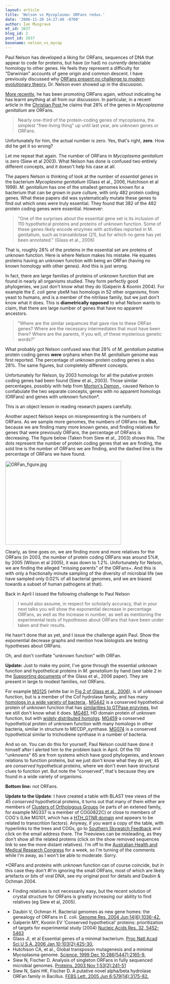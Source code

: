 ```yaml
---
layout: article
title: 'Nelson vs Mycoplasma: ORFans redux.'
date: '2006-11-20 14:27:40 -0700'
author: Ian Musgrave
mt_id: 2637
blog_id: 2
post_id: 2637
basename: nelson_vs_mycop
---
```

Paul Nelson has developed a liking for ORFans, sequences of DNA that appear to code for proteins, but have (or had) no _currently_ detectable homology to other genes. He feels they represent a difficulty for "Darwinian" accounts of gene origin and common descent. I have previously discussed why [ ORFans present no challenge to modern evolutionary theory](/archives/2006/04/an-argument-is.html), Dr. Nelson even showed up in the discussion. 

[ More recently](/archives/2006/11/evidence-of-des.html), he has been promoting ORFans again, without indicating he has learnt anything at all from our discussion. In particular, in a recent article in the [ Christian Post ](http://www.christianpost.com/article/20061117/23510.htm) he claims that 28% of the genes in _Mycoplasma genitalium_ are ORFans. 

> Nearly one-third of the protein-coding genes of mycoplasma, the simplest "free-living thing" up until last year, are unknown genes or ORFans.

Unfortunately for him, the actual number is zero. Yes, that's right, **zero**. How did he get it so wrong?

Let me repeat that again. The number of ORFans in _Mycoplasma genitalium_  is zero (Siew et al 2003). What Nelson has done is confused two entirely different concepts, and it doesn't help his case at all.  

The papers Nelson is thinking of look at the number of _essential genes_ in the bacterium _Mycoplasma genitalium_ (Glass et al., 2006, Hutchison et al 1999). _M. genitalium_ has one of the smallest genomes known for a bacterium that can be grown in pure culture, with only 482 protein coding genes. What these papers did was systematically mutate these genes to find out which ones were truly essential. They found that 382 of the 482 protein coding genes were essential. However:

> "One of the surprises about the essential gene set is its inclusion of 110 hypothetical proteins and proteins of unknown function. Some of these genes likely encode enzymes with activities reported in M. genitalium, such as transaldolase (21), but for which no gene has yet been annotated." (Glass et al., 2006)

That is, roughly 28% of the proteins in the essential set are proteins of unknown function. Here is where Nelson makes his mistake. He equates proteins having an unknown function with being an ORFan (having no known homology with other genes). And this is just wrong.

In fact, there are large families of proteins of unknown function that are found in nearly all organisms studied. They form perfectly good phylogenies, we just don't know what they do (Galperin & Koonin 2004). For example the _E. coli_ gene ybeM has homologs in 52 other organisms, from yeast to humans, and is a member of the nitrilase family, but we just don't know what it does. This is **diametrically opposed** to what Nelson wants to claim, that there are large number of genes that have no apparent ancestors.

>  "Where are the similar sequences that gave rise to these ORFan genes? Where are the necessary intermediates that must have been there? Where are the parents, if you will, of these mysterious genetic words?"

What probably got Nelson confused was that 28% of _M. genitalium_ putative protein coding genes **were** orphans when the _M. genitalium_ genome was first reported. The percentage of unknown protein coding genes is also 28%. The same figures, but completely different concepts. 

Unfortunately for Nelson, by 2003 homologs for all the putative protein coding genes had been found (Siew et al., 2003). Those similar percentages, possibly with help from [ Morton's Demon ](http://home.entouch.net/dmd/mortonsdemon.htm), caused Nelson to confabulate the two separate concepts, genes with no apparent homologs (ORFans) and genes with unknown function\*.

This is an object lesson in reading research papers carefully.

Another aspect Nelson keeps on misrepresenting is the numbers of ORFans. As we sample more genomes, the numbers of ORFans rise. **But**, because we are finding many more known genes, and finding relatives for genes that were previously ORFans, the percentage of ORFans is decreasing. The figure below (Taken from Siew et al., 2003) shows this. The dots represent the number of protein coding genes that we are finding, the sold line is the number of ORFans we are finding, and the dashed line is the percentage of ORFans we have found. 

[<img src="/PT/uploads/2006/ORFan_figure-thumb.jpg" alt="ORFan_figure.jpg" width="366" height="264" />](/uploads/2006/ORFan_figure.jpg)

Clearly, as time goes on, we are finding more and more relatives for the ORFans (in 2003, the number of protein coding ORFans was around 5%#, by 2005 (Wilson et al 2005), it was down to 1.2%. Unfortunately for Nelson, we are finding the alleged "missing parents" of the ORFans+. And this is with only a fractionally minute sampling of the diversity of microbial life (we have sampled only 0.02% of all bacterial genomes, and we are biased towards a subset of human pathogens at that). 

Back in April I issued the following challenge to Paul Nelson


>  I would also assume, in respect for scholarly accuracy, that in your next talks you will show the exponential decrease in percentage ORFans, as well as the increase in number, as well as mentioning the experimental tests of hypotheses about ORFans that have been under taken and their results. 

He hasn't done that as yet, and I issue the challenge again Paul. Show the exponential decrease graphs and mention how biologists are testing hypotheses about ORFans.

Oh, and don't conflate "unknown function" with ORFan.

**Update:** Just to make my point, I've gone through the essential unknown function and hypothetical proteins in _M. genetalium_ by hand (see table 2 in the [Supporting documents](http://www.pnas.org/cgi/content/full/0510013103/DC1#T2) of the Glass et al., 2006 paper). They are present in large to modest families, not ORFans. 

For example [ MG125](http://www.ncbi.nlm.nih.gov/entrez/viewer.fcgi?val=12044977&amp;view=gp) (white bar in [Fig 2 of Glass et al., 2006](http://www.pnas.org/content/vol103/issue2/images/large/zpq0020607590002.jpeg)), is of unknown function, but is a member of the Cof hydrolase family, and has many [ homologs in a wide variety of bacteria ](http://www.ncbi.nlm.nih.gov/blast/treeview/blast_tree_view.cgi?request=page&amp;rid=1164068750-12935-24648474209.BLASTQ4&amp;dbname=nr&amp;queryID=gi|12044977&amp;distmode=on). [MG442]( http://www.ncbi.nlm.nih.gov/entrez/viewer.fcgi?val=12045301&amp;view=gp) is a conserved hypothetical protein of unknown function that has [similarities to GTPase enzymes](http://www.ncbi.nlm.nih.gov/blast/treeview/blast_tree_view.cgi?request=page&amp;rid=1164099696-18115-181293974365.BLASTQ4&amp;dbname=nr&amp;queryID=gi|12045301&amp;distmode=on&amp;screenWidth=1280), but we still don't know what it does. [MG461](http://www.ncbi.nlm.nih.gov/entrez/viewer.fcgi?val=12045320&amp;view=gp), HD domain protein of unknown function, but with [widely distributed homolgs](http://www.ncbi.nlm.nih.gov/blast/treeview/blast_tree_view.cgi?request=page&amp;rid=1164100061-28260-157458926616.BLASTQ4&amp;dbname=nr&amp;queryID=gi|12045320&amp;distmode=on&amp;screenWidth=1280). [MG459](http://www.ncbi.nlm.nih.gov/entrez/viewer.fcgi?val=12045318&amp;view=gp) a conserved hypothetical protein of unknown function with many homologs in other bacteria, similar in structure to MECDP_synthase. [ MG074]( http://www.ncbi.nlm.nih.gov/entrez/viewer.fcgi?db=protein&amp;val=12044926) is a conserved hypothetical similar to trichodiene synthase in a number of bacteria. 

And so on. You can do this for yourself, Paul Nelson could have done it himself after I alerted him to the problem back in April. Of the 110 "unknowns" 65 are from systems which have good phylogenies, and known relations to function proteins, but we just don't know what they do yet, 45 are _conserved_ hypothetical proteins, where we don't even have structural clues to function yet. But note the "conserved", that's because they are found in a wide variety of organisms.

**Bottom line:** not ORFans.

**Update to the Update**: I have created a table with BLAST tree views of the 45 _conserved_ hypothetical proteins, it turns out that many of them either are members of [Clusters of Orthologous Groups](http://www.ncbi.nlm.nih.gov/COG/grace/generin.cgi) (ie parts of an extened family, for example MG337 is a member of COG0822C) or close to members of COG's (Like MG101, which has a [HTH_GTNR domain](http://www.ncbi.nlm.nih.gov/Structure/cdd/wrpsb.cgi?RID=1164402653-3461-116432286717.BLASTQ4&amp;mode=all) and appears to be related to transcrition factors). Anyway, if you want a copy of the table, with hyperlinks to the trees and COGs, go to [Southern Skywatch Feedback](http://home.mira.net/~reynella/skywatch/ssky.htm#Feedback) and click on the email address there. The Treeviews can be misleading, as they don't show all the related proteins (click on the show removed sequences link to see the more distant relatives). I'm off to the [Australian Health and Medical Research Congress](http://www.ahmrcongress.org.au/) for a week, so I'm turning of the comments while I'm away, as I won't be able to moderate. Sorry. 

\*ORFans and proteins with unknown function can of course coincide, but in this case they don't
#I'm ignoring the small ORFans, most of which are likely artefacts or bits of viral DNA, see my original post for details and Daubin & Ochman 2004.
+ Finding relatives is not necessarily easy, but the recent solution of crystal structure for ORFans is greatly increasing our ability to find relatives (eg Siew et al, 2005).


* Daubin V, Ochman H. Bacterial genomes as new gene homes: the genealogy of ORFans in E. coli. [ Genome Res. 2004 Jun;14(6):1036-42. ]( http://www.genome.org/cgi/content/full/14/6/1036)
* Galperin MY, Koonin EV 'Conserved hypothetical' proteins: prioritization
of targets for experimental study (2004) [ Nucleic Acids Res. 32, 5452-5463  ](http://nar.oxfordjournals.org/cgi/reprint/32/18/5452) 
* Glass JI, et al	Essential genes of a minimal bacterium. [ Proc Natl Acad Sci U S A. 2006 Jan 10;103(2):425-30.](http://www.pnas.org/cgi/content/full/103/2/425)
* Hutchison CA, et al., Global transposon mutagenesis and a minimal Mycoplasma genome. [ Science. 1999 Dec 10;286(5447):2165-9.]( http://www.sciencemag.org/cgi/content/abstract/286/5447/2165) 
* Siew N, Fischer D. Analysis of singleton ORFans in fully sequenced microbial genomes. [ Proteins. 2003 Nov 1;53(2):241-51]( http://www3.interscience.wiley.com/cgi-bin/abstract/104558123/ABSTRACT?CRETRY=1&amp;SRETRY=0)
* Siew N, Saini HK, Fischer D. A putative novel alpha/beta hydrolase ORFan family in Bacillus. [ FEBS Lett. 2005 Jun 6;579(14):3175-82.]( http://www.sciencedirect.com/science?_ob=ArticleURL&amp;_udi=B6T36-4G3D4K6-1&amp;_coverDate=06%2F06%2F2005&amp;_alid=492149563&amp;_rdoc=1&amp;_fmt=&amp;_orig=search&amp;_qd=1&amp;_cdi=4938&amp;_sort=d&amp;view=c&amp;_acct=C000050221&amp;_version=1&amp;_urlVersion=0&amp;_userid=10&amp;md5=7fd9d004f1a481d74ce9bedaa1262a0f)

